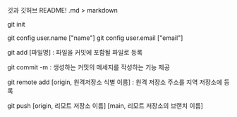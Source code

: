 깃과 깃허브 README!
.md > markdown

git init

git config user.name ["name"]
git config user.email ["email"]

git add [파일명] : 파일을 커밋에 포함될 파일로 등록


git commit
 -m : 생성하는 커밋의 메세지를 작성하는 기능 제공

git remote add [origin, 원격저장소 식별 이름] : 원격 저장소 주소를 지역 저장소에 등록

git push [origin, 리모트 저장소 이름] [main, 리모트 저장소의 브랜치 이름]

